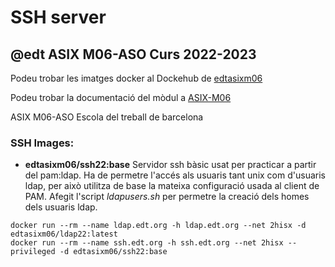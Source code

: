 # SSH server
## @edt ASIX M06-ASO Curs 2022-2023

Podeu trobar les imatges docker al Dockehub de [edtasixm06](https://hub.docker.com/u/edtasixm06/)

Podeu trobar la documentació del mòdul a [ASIX-M06](https://sites.google.com/site/asixm06edt/)

ASIX M06-ASO Escola del treball de barcelona


### SSH Images:

 * **edtasixm06/ssh22:base** Servidor ssh bàsic usat per practicar a partir del pam:ldap.
   Ha de permetre l'accés als usuaris tant unix com d'usuaris ldap, per això utilitza de base
   la mateixa configuració usada al client de PAM. Afegit l'script *ldapusers.sh* per permetre
   la creació dels homes dels usuaris ldap. 

``` 
docker run --rm --name ldap.edt.org -h ldap.edt.org --net 2hisx -d edtasixm06/ldap22:latest
docker run --rm --name ssh.edt.org -h ssh.edt.org --net 2hisx --privileged -d edtasixm06/ssh22:base
```

